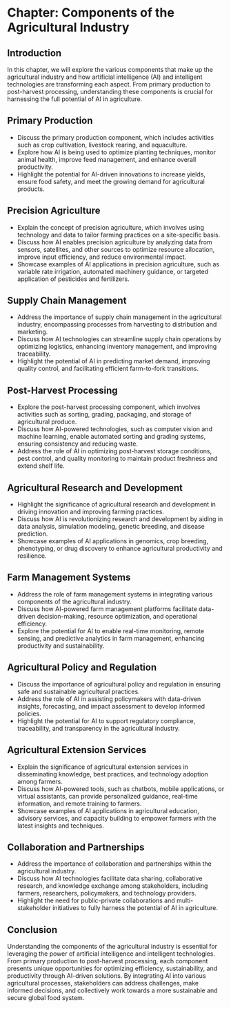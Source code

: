 Chapter: Components of the Agricultural Industry
================================================

Introduction
------------

In this chapter, we will explore the various components that make up the agricultural industry and how artificial intelligence (AI) and intelligent technologies are transforming each aspect. From primary production to post-harvest processing, understanding these components is crucial for harnessing the full potential of AI in agriculture.

Primary Production
------------------

* Discuss the primary production component, which includes activities such as crop cultivation, livestock rearing, and aquaculture.
* Explore how AI is being used to optimize planting techniques, monitor animal health, improve feed management, and enhance overall productivity.
* Highlight the potential for AI-driven innovations to increase yields, ensure food safety, and meet the growing demand for agricultural products.

Precision Agriculture
---------------------

* Explain the concept of precision agriculture, which involves using technology and data to tailor farming practices on a site-specific basis.
* Discuss how AI enables precision agriculture by analyzing data from sensors, satellites, and other sources to optimize resource allocation, improve input efficiency, and reduce environmental impact.
* Showcase examples of AI applications in precision agriculture, such as variable rate irrigation, automated machinery guidance, or targeted application of pesticides and fertilizers.

Supply Chain Management
-----------------------

* Address the importance of supply chain management in the agricultural industry, encompassing processes from harvesting to distribution and marketing.
* Discuss how AI technologies can streamline supply chain operations by optimizing logistics, enhancing inventory management, and improving traceability.
* Highlight the potential of AI in predicting market demand, improving quality control, and facilitating efficient farm-to-fork transitions.

Post-Harvest Processing
-----------------------

* Explore the post-harvest processing component, which involves activities such as sorting, grading, packaging, and storage of agricultural produce.
* Discuss how AI-powered technologies, such as computer vision and machine learning, enable automated sorting and grading systems, ensuring consistency and reducing waste.
* Address the role of AI in optimizing post-harvest storage conditions, pest control, and quality monitoring to maintain product freshness and extend shelf life.

Agricultural Research and Development
-------------------------------------

* Highlight the significance of agricultural research and development in driving innovation and improving farming practices.
* Discuss how AI is revolutionizing research and development by aiding in data analysis, simulation modeling, genetic breeding, and disease prediction.
* Showcase examples of AI applications in genomics, crop breeding, phenotyping, or drug discovery to enhance agricultural productivity and resilience.

Farm Management Systems
-----------------------

* Address the role of farm management systems in integrating various components of the agricultural industry.
* Discuss how AI-powered farm management platforms facilitate data-driven decision-making, resource optimization, and operational efficiency.
* Explore the potential for AI to enable real-time monitoring, remote sensing, and predictive analytics in farm management, enhancing productivity and sustainability.

Agricultural Policy and Regulation
----------------------------------

* Discuss the importance of agricultural policy and regulation in ensuring safe and sustainable agricultural practices.
* Address the role of AI in assisting policymakers with data-driven insights, forecasting, and impact assessment to develop informed policies.
* Highlight the potential for AI to support regulatory compliance, traceability, and transparency in the agricultural industry.

Agricultural Extension Services
-------------------------------

* Explain the significance of agricultural extension services in disseminating knowledge, best practices, and technology adoption among farmers.
* Discuss how AI-powered tools, such as chatbots, mobile applications, or virtual assistants, can provide personalized guidance, real-time information, and remote training to farmers.
* Showcase examples of AI applications in agricultural education, advisory services, and capacity building to empower farmers with the latest insights and techniques.

Collaboration and Partnerships
------------------------------

* Address the importance of collaboration and partnerships within the agricultural industry.
* Discuss how AI technologies facilitate data sharing, collaborative research, and knowledge exchange among stakeholders, including farmers, researchers, policymakers, and technology providers.
* Highlight the need for public-private collaborations and multi-stakeholder initiatives to fully harness the potential of AI in agriculture.

Conclusion
----------

Understanding the components of the agricultural industry is essential for leveraging the power of artificial intelligence and intelligent technologies. From primary production to post-harvest processing, each component presents unique opportunities for optimizing efficiency, sustainability, and productivity through AI-driven solutions. By integrating AI into various agricultural processes, stakeholders can address challenges, make informed decisions, and collectively work towards a more sustainable and secure global food system.
